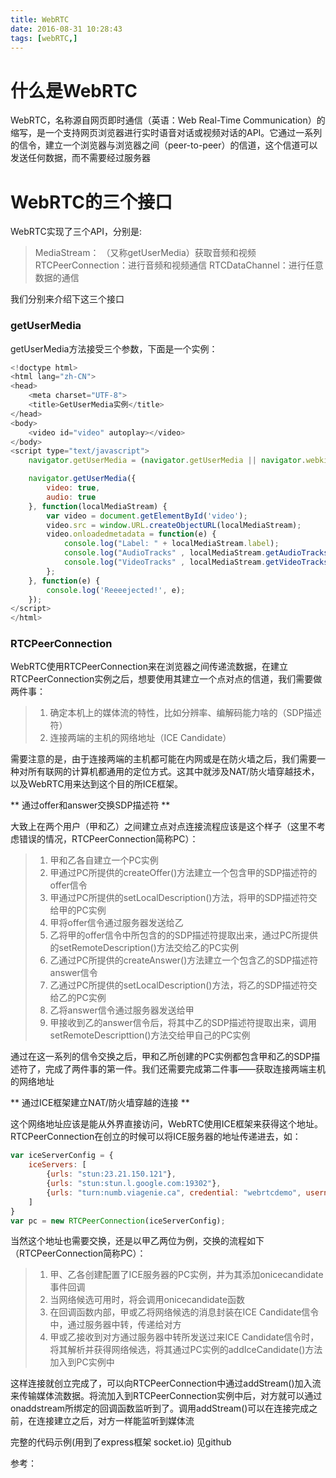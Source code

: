 ```yaml
---
title: WebRTC
date: 2016-08-31 10:28:43
tags: [webRTC,]
---
```



# 什么是WebRTC

WebRTC，名称源自网页即时通信（英语：Web Real-Time Communication）的缩写，是一个支持网页浏览器进行实时语音对话或视频对话的API。它通过一系列的信令，建立一个浏览器与浏览器之间（peer-to-peer）的信道，这个信道可以发送任何数据，而不需要经过服务器

# WebRTC的三个接口

WebRTC实现了三个API，分别是:

> MediaStream： （又称getUserMedia）获取音频和视频
> RTCPeerConnection：进行音频和视频通信
> RTCDataChannel：进行任意数据的通信

我们分别来介绍下这三个接口

### getUserMedia

getUserMedia方法接受三个参数，下面是一个实例：

```javascript
<!doctype html>
<html lang="zh-CN">
<head>
    <meta charset="UTF-8">
    <title>GetUserMedia实例</title>
</head>
<body>
    <video id="video" autoplay></video>
</body>
<script type="text/javascript">
    navigator.getUserMedia = (navigator.getUserMedia || navigator.webkitGetUserMedia || navigator.mozGetUserMedia || navigator.msGetUserMedia);

    navigator.getUserMedia({
        video: true,
        audio: true
    }, function(localMediaStream) {
        var video = document.getElementById('video');
        video.src = window.URL.createObjectURL(localMediaStream);
        video.onloadedmetadata = function(e) {
            console.log("Label: " + localMediaStream.label);
            console.log("AudioTracks" , localMediaStream.getAudioTracks());
            console.log("VideoTracks" , localMediaStream.getVideoTracks());
        };
    }, function(e) {
        console.log('Reeeejected!', e);
    });
</script>
</html>
```



### RTCPeerConnection


WebRTC使用RTCPeerConnection来在浏览器之间传递流数据，在建立RTCPeerConnection实例之后，想要使用其建立一个点对点的信道，我们需要做两件事：
> 1. 确定本机上的媒体流的特性，比如分辨率、编解码能力啥的（SDP描述符）
> 2. 连接两端的主机的网络地址（ICE Candidate）

需要注意的是，由于连接两端的主机都可能在内网或是在防火墙之后，我们需要一种对所有联网的计算机都通用的定位方式。这其中就涉及NAT/防火墙穿越技术，以及WebRTC用来达到这个目的所ICE框架。

** 通过offer和answer交换SDP描述符 **

大致上在两个用户（甲和乙）之间建立点对点连接流程应该是这个样子（这里不考虑错误的情况，RTCPeerConnection简称PC）：
> 1. 甲和乙各自建立一个PC实例
> 2. 甲通过PC所提供的createOffer()方法建立一个包含甲的SDP描述符的offer信令
> 3. 甲通过PC所提供的setLocalDescription()方法，将甲的SDP描述符交给甲的PC实例
> 4. 甲将offer信令通过服务器发送给乙
> 5. 乙将甲的offer信令中所包含的的SDP描述符提取出来，通过PC所提供的setRemoteDescription()方法交给乙的PC实例
> 6. 乙通过PC所提供的createAnswer()方法建立一个包含乙的SDP描述符answer信令
> 7. 乙通过PC所提供的setLocalDescription()方法，将乙的SDP描述符交给乙的PC实例
> 8. 乙将answer信令通过服务器发送给甲
> 9. 甲接收到乙的answer信令后，将其中乙的SDP描述符提取出来，调用setRemoteDescripttion()方法交给甲自己的PC实例

通过在这一系列的信令交换之后，甲和乙所创建的PC实例都包含甲和乙的SDP描述符了，完成了两件事的第一件。我们还需要完成第二件事——获取连接两端主机的网络地址

** 通过ICE框架建立NAT/防火墙穿越的连接 **

这个网络地址应该是能从外界直接访问，WebRTC使用ICE框架来获得这个地址。RTCPeerConnection在创立的时候可以将ICE服务器的地址传递进去，如：

```javascript
var iceServerConfig = {
    iceServers: [
        {urls: "stun:23.21.150.121"},
        {urls: "stun:stun.l.google.com:19302"},
        {urls: "turn:numb.viagenie.ca", credential: "webrtcdemo", username: "louis%40mozilla.com"}
    ]
}
var pc = new RTCPeerConnection(iceServerConfig);
```



当然这个地址也需要交换，还是以甲乙两位为例，交换的流程如下（RTCPeerConnection简称PC）：
> 1. 甲、乙各创建配置了ICE服务器的PC实例，并为其添加onicecandidate事件回调
> 2. 当网络候选可用时，将会调用onicecandidate函数
> 3. 在回调函数内部，甲或乙将网络候选的消息封装在ICE Candidate信令中，通过服务器中转，传递给对方
> 4. 甲或乙接收到对方通过服务器中转所发送过来ICE Candidate信令时，将其解析并获得网络候选，将其通过PC实例的addIceCandidate()方法加入到PC实例中

这样连接就创立完成了，可以向RTCPeerConnection中通过addStream()加入流来传输媒体流数据。将流加入到RTCPeerConnection实例中后，对方就可以通过onaddstream所绑定的回调函数监听到了。调用addStream()可以在连接完成之前，在连接建立之后，对方一样能监听到媒体流

完整的代码示例(用到了express框架 socket.io) 见github



参考：





